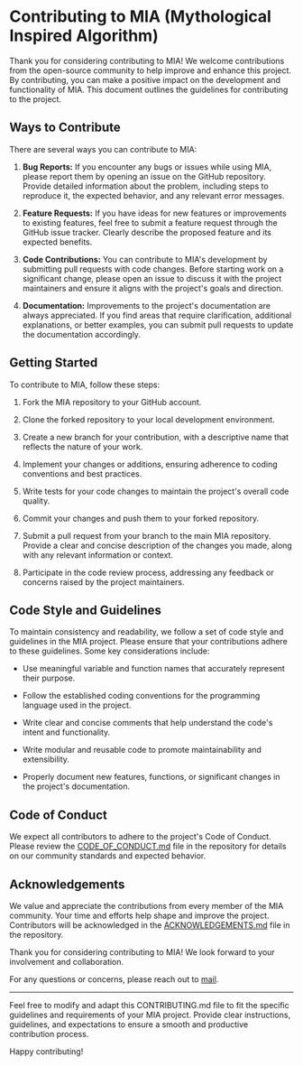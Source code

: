 
# Contributing to MIA (Mythological Inspired Algorithm)

Thank you for considering contributing to MIA! We welcome contributions from the open-source community to help improve and enhance this project. By contributing, you can make a positive impact on the development and functionality of MIA. This document outlines the guidelines for contributing to the project.

## Ways to Contribute

There are several ways you can contribute to MIA:

1. **Bug Reports:** If you encounter any bugs or issues while using MIA, please report them by opening an issue on the GitHub repository. Provide detailed information about the problem, including steps to reproduce it, the expected behavior, and any relevant error messages.

2. **Feature Requests:** If you have ideas for new features or improvements to existing features, feel free to submit a feature request through the GitHub issue tracker. Clearly describe the proposed feature and its expected benefits.

3. **Code Contributions:** You can contribute to MIA's development by submitting pull requests with code changes. Before starting work on a significant change, please open an issue to discuss it with the project maintainers and ensure it aligns with the project's goals and direction.

4. **Documentation:** Improvements to the project's documentation are always appreciated. If you find areas that require clarification, additional explanations, or better examples, you can submit pull requests to update the documentation accordingly.

## Getting Started

To contribute to MIA, follow these steps:

1. Fork the MIA repository to your GitHub account.

2. Clone the forked repository to your local development environment.

3. Create a new branch for your contribution, with a descriptive name that reflects the nature of your work.

4. Implement your changes or additions, ensuring adherence to coding conventions and best practices.

5. Write tests for your code changes to maintain the project's overall code quality.

6. Commit your changes and push them to your forked repository.

7. Submit a pull request from your branch to the main MIA repository. Provide a clear and concise description of the changes you made, along with any relevant information or context.

8. Participate in the code review process, addressing any feedback or concerns raised by the project maintainers.

## Code Style and Guidelines

To maintain consistency and readability, we follow a set of code style and guidelines in the MIA project. Please ensure that your contributions adhere to these guidelines. Some key considerations include:

- Use meaningful variable and function names that accurately represent their purpose.

- Follow the established coding conventions for the programming language used in the project.

- Write clear and concise comments that help understand the code's intent and functionality.

- Write modular and reusable code to promote maintainability and extensibility.

- Properly document new features, functions, or significant changes in the project's documentation.

## Code of Conduct

We expect all contributors to adhere to the project's Code of Conduct. Please review the [CODE_OF_CONDUCT.md](CODE_OF_CONDUCT.md) file in the repository for details on our community standards and expected behavior.

## Acknowledgements

We value and appreciate the contributions from every member of the MIA community. Your time and efforts help shape and improve the project. Contributors will be acknowledged in the [ACKNOWLEDGEMENTS.md](ACKNOWLEDGEMENTS.md) file in the repository.

Thank you for considering contributing to MIA! We look forward to your involvement and collaboration.

For any questions or concerns, please reach out to [mail](mailto:jkjanarthanan007@gmail.com).

---
Feel free to modify and adapt this CONTRIBUTING.md file to fit the specific guidelines and requirements of your MIA project. Provide clear instructions, guidelines, and expectations to ensure a smooth and productive contribution process.

Happy contributing!
